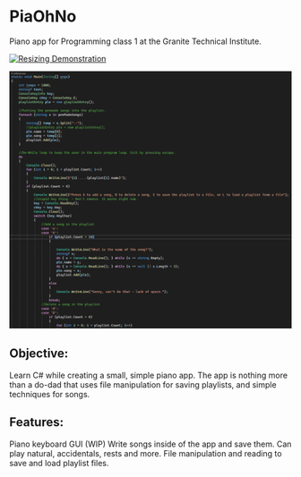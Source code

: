 # PiaOhNo
Piano app for Programming class 1 at the Granite Technical Institute. 

[![Resizing Demonstration](img.youtube.com/vi/sf8sDtfFFBI/maxresdefault.jpg)](https://www.youtube.com/watch?v=sf8sDtfFFBI)

![src screenshot](https://github.com/Who-Am-Idk/PiaOhNo/blob/main/images/playlist.png?raw=true)

## Objective:
Learn C# while creating a small, simple piano app. The app is nothing more than a do-dad that uses file manipulation for saving playlists, and simple techniques for songs.

## Features:
Piano keyboard GUI (WIP)
Write songs inside of the app and save them.
Can play natural, accidentals, rests and more.
File manipulation and reading to save and load playlist files.
